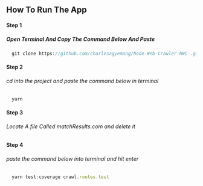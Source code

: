 ## How To Run The App


#### Step 1
##### Open Terminal And Copy The Command Below And Paste

``` javascript
  git clone https://github.com/charlesagyemang/Node-Web-Crawler-NWC-.git
```

#### Step 2
###### cd into the project and paste the command below in terminal

``` javascript
  yarn
```

#### Step 3
###### Locate A file Called matchResults.com and delete it


#### Step 4
###### paste the command below into terminal and hit enter

``` javascript
  yarn test:coverage crawl.routes.test
```
